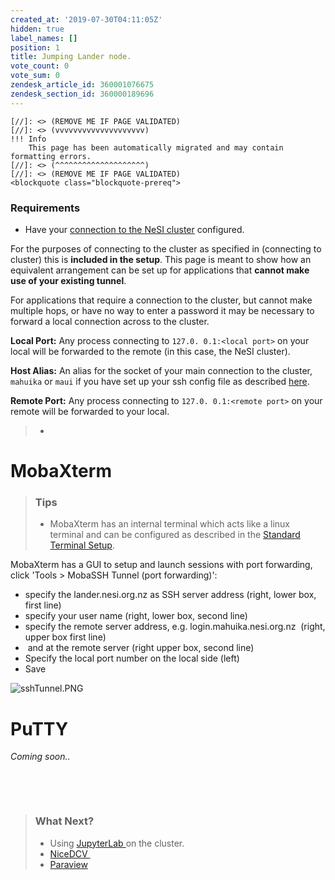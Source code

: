 ```yaml
---
created_at: '2019-07-30T04:11:05Z'
hidden: true
label_names: []
position: 1
title: Jumping Lander node.
vote_count: 0
vote_sum: 0
zendesk_article_id: 360001076675
zendesk_section_id: 360000189696
---
```



    [//]: <> (REMOVE ME IF PAGE VALIDATED)
    [//]: <> (vvvvvvvvvvvvvvvvvvvv)
    !!! Info
        This page has been automatically migrated and may contain formatting errors.
    [//]: <> (^^^^^^^^^^^^^^^^^^^^)
    [//]: <> (REMOVE ME IF PAGE VALIDATED)
    <blockquote class="blockquote-prereq">
<h3 id="prerequisites">Requirements</h3>
<ul>
<li>Have your <a href="https://support.nesi.org.nz/hc/en-gb/articles/360000625535-Standard-Terminal-Setup" target="_self">connection to the NeSI cluster</a> configured.</li>
</ul>
</blockquote>
<p>For the purposes of connecting to the cluster as specified in (connecting to cluster) this is <strong>included in the setup</strong>. This page is meant to show how an equivalent arrangement can be set up for applications that <strong>cannot make use of your existing tunnel</strong>.</p>
<p>For applications that require a connection to the cluster, but cannot make multiple hops, or have no way to enter a password it may be necessary to forward a local connection across to the cluster.</p>
<p><strong>Local Port:</strong> Any process connecting to <code>127.0. 0.1:&lt;local port&gt;</code> on your local will be forwarded to the remote (in this case, the NeSI cluster).</p>
<p><strong>Host Alias:</strong> An alias for the socket of your main connection to the cluster, <code>mahuika</code> or <code>maui</code> if you have set up your ssh config file as described <a href="https://support.nesi.org.nz/hc/en-gb/articles/360000625535" target="_self">here</a>.</p>
<p><strong>Remote Port:</strong> Any process connecting to <code>127.0. 0.1:&lt;remote port&gt;</code> on your remote will be forwarded to your local.</p>
<blockquote class="blockquote-warning">
<ul>
<li>
<pre><code></code></pre>
</li>
</ul>
</blockquote>
<h1>MobaXterm</h1>
<blockquote class="blockquote-tip">
<h3 id="prerequisites">Tips</h3>
<ul>
<li>MobaXterm has an internal terminal which acts like a linux terminal and can be configured as described in the <a href="https://support.nesi.org.nz/hc/en-gb/articles/360000625535" target="_self">Standard Terminal Setup</a>. </li>
</ul>
</blockquote>
<p>MobaXterm has a GUI to setup and launch sessions with port forwarding, click 'Tools &gt; MobaSSH Tunnel (port forwarding)':</p>
<ul>
<li>specify the lander.nesi.org.nz as SSH server address (right, lower box, first line)</li>
<li>specify your user name (right, lower box, second line)</li>
<li>specify the remote server address, e.g. login.mahuika.nesi.org.nz  (right, upper box first line)</li>
<li> and at the remote server (right upper box, second line)</li>
<li>Specify the local port number on the local side (left)</li>
<li>Save</li>
</ul>
<p><img src="https://support.nesi.org.nz/hc/article_attachments/360002834175/sshTunnel.PNG" alt="sshTunnel.PNG"></p>
<h1>PuTTY</h1>
<p><em>Coming soon..</em></p>
<p> </p>
<p> </p>
<blockquote class="blockquote-postreq">
<h3 id="prerequisites">What Next?</h3>
<ul>
<li>Using <a href="https://support.nesi.org.nz/hc/en-gb/articles/360001093315" target="_self">JupyterLab </a>on the cluster.</li>
<li><a href="https://support.nesi.org.nz/hc/en-gb/articles/360000719156" target="_self">NiceDCV </a></li>
<li><a href="https://support.nesi.org.nz/hc/en-gb/articles/360001002956-ParaView" target="_self">Paraview</a></li>
</ul>
</blockquote>